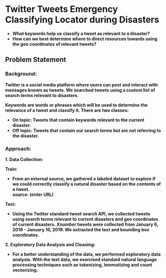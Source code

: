 # <b>Twitter Tweets Emergency Classifying Locator during Disasters
- What keywords help us classify a tweet as relevant to a disaster?
- How can we best determine where to direct resources towards using the geo coordinates of relevant tweets? 

## Problem Statement
    
### Background: 

Twitter is a social media platform where users can post and interact with messages known as tweets. We searched tweets using a custom list of search terms relevant to disasters.
    
Keywords are words or phrases which will be used to determine the relevance of a tweet and classify it. There are two classes:

- <b>On topic: </b>Tweets that contain keywords relevant to the current disaster.
- <b>Off topic: </b>Tweets that contain our search terms but are not referring to the disaster.
    
### Approach:
    
<b>1. Data Collection: <br>

Train:
- From an external source, we gathered a labeled dataset to explore if we could correctly classify a natural disaster based on the contents of a tweet. <br>
    source: (enter URL)
    
Test:    
- Using the Twitter standard tweet search API, we collected tweets using search terms relevant to current disasters and geo coordinates of current disasters. $Xnumber$ tweets were collected from January 6, 2019 - January 16, 2019. We extracted the text and bounding box coordinates. 

<b>2. Exploratory Data Analysis and Cleaning:
- For a better understanding of the data, we performed exploratory data analysis. With the text data, we exercised standard natural language processing techniques such as tokenizing, lemmatizing and count vectorizing.
